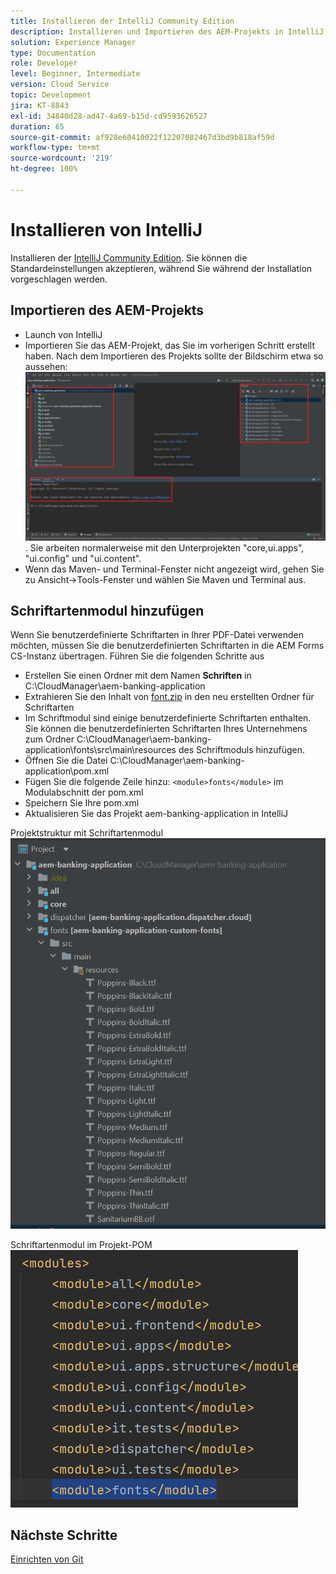 ```yaml
---
title: Installieren der IntelliJ Community Edition
description: Installieren und Importieren des AEM-Projekts in IntelliJ
solution: Experience Manager
type: Documentation
role: Developer
level: Beginner, Intermediate
version: Cloud Service
topic: Development
jira: KT-8843
exl-id: 34840d28-ad47-4a69-b15d-cd9593626527
duration: 65
source-git-commit: af928e60410022f12207082467d3bd9b818af59d
workflow-type: tm+mt
source-wordcount: '219'
ht-degree: 100%

---
```


# Installieren von IntelliJ

Installieren der [IntelliJ Community Edition](https://www.jetbrains.com/idea/download/#section=windows). Sie können die Standardeinstellungen akzeptieren, während Sie während der Installation vorgeschlagen werden.

## Importieren des AEM-Projekts

* Launch von IntelliJ
* Importieren Sie das AEM-Projekt, das Sie im vorherigen Schritt erstellt haben. Nach dem Importieren des Projekts sollte der Bildschirm etwa so aussehen: ![aem-banking-app](assets/aem-banking-app.png). Sie arbeiten normalerweise mit den Unterprojekten &quot;core,ui.apps&quot;, &quot;ui.config&quot; und &quot;ui.content&quot;.
* Wenn das Maven- und Terminal-Fenster nicht angezeigt wird, gehen Sie zu Ansicht->Tools-Fenster und wählen Sie Maven und Terminal aus.

## Schriftartenmodul hinzufügen

Wenn Sie benutzerdefinierte Schriftarten in Ihrer PDF-Datei verwenden möchten, müssen Sie die benutzerdefinierten Schriftarten in die AEM Forms CS-Instanz übertragen. Führen Sie die folgenden Schritte aus

* Erstellen Sie einen Ordner mit dem Namen **Schriften** in C:\CloudManager\aem-banking-application
* Extrahieren Sie den Inhalt von [font.zip](assets/fonts.zip) in den neu erstellten Ordner für Schriftarten
* Im Schriftmodul sind einige benutzerdefinierte Schriftarten enthalten. Sie können die benutzerdefinierten Schriftarten Ihres Unternehmens zum Ordner C:\CloudManager\aem-banking-application\fonts\src\main\resources des Schriftmoduls hinzufügen.
* Öffnen Sie die Datei C:\CloudManager\aem-banking-application\pom.xml
* Fügen Sie die folgende Zeile hinzu:  ```<module>fonts</module>``` im Modulabschnitt der pom.xml
* Speichern Sie Ihre pom.xml
* Aktualisieren Sie das Projekt aem-banking-application in IntelliJ

Projektstruktur mit Schriftartenmodul
![fonts-module](assets/fonts-module.png)

Schriftartenmodul im Projekt-POM
![fonts-pom](assets/fonts-module-pom.png)

## Nächste Schritte

[Einrichten von Git](./setup-git.md)
